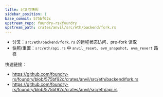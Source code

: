 ```yaml
---
title: 分叉与快照
sidebar_position: 1
base_commit: 575bf62c
upstream_repo: foundry-rs/foundry
upstream_path: crates/anvil/src/eth/backend/fork.rs
---
```


- 分叉：`src/eth/backend/fork.rs` 的远程状态访问、pre-fork 读取
- 快照/重置：`src/eth/api.rs` 中 `anvil_reset`、`evm_snapshot`、`evm_revert` 路径

快速链接：
- https://github.com/foundry-rs/foundry/blob/575bf62c/crates/anvil/src/eth/backend/fork.rs
- https://github.com/foundry-rs/foundry/blob/575bf62c/crates/anvil/src/eth/api.rs
